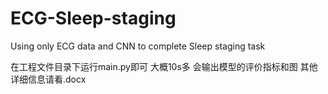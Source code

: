 # ECG-Sleep-staging
Using only ECG data and CNN to complete Sleep staging task

在工程文件目录下运行main.py即可
大概10s多
会输出模型的评价指标和图
其他详细信息请看.docx
